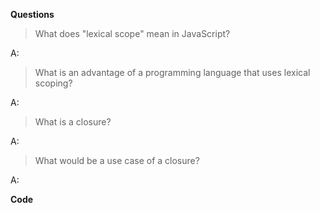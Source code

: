 **Questions**

> What does "lexical scope" mean in JavaScript?

A:

> What is an advantage of a programming language that uses lexical scoping?

A:

> What is a closure?

A:

> What would be a use case of a closure?

A:

**Code**

```JavaScript

```
